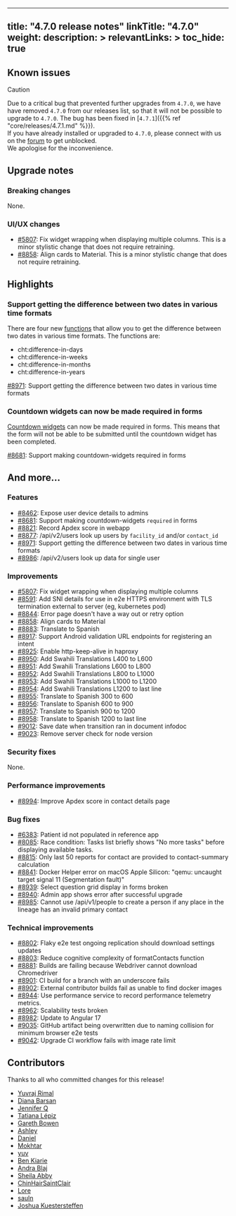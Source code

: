 
---
title: "4.7.0 release notes"
linkTitle: "4.7.0"
weight:
description: >
relevantLinks: >
toc_hide: true
---

## Known issues

> [!CAUTION] 
> Due to a critical bug that prevented further upgrades from `4.7.0`, we have have removed `4.7.0` from our releases list, so that it will not be possible to upgrade to `4.7.0`. 
> The bug has been fixed in [`4.7.1`]({{% ref "core/releases/4.7.1.md" %}}).     
> If you have already installed or upgraded to `4.7.0`, please connect with us on the [forum](https://forum.communityhealthtoolkit.org/t/high-priority-issue-in-cht-core-4-7-0/3512) to get unblocked.     
> We apologise for the inconvenience.  

## Upgrade notes

### Breaking changes

None.

### UI/UX changes

- [#5807](https://github.com/medic/cht-core/issues/5807): Fix widget wrapping when displaying multiple columns. This is a minor stylistic change that does not require retraining.
- [#8858](https://github.com/medic/cht-core/issues/8858): Align cards to Material. This is a minor stylistic change that does not require retraining.


## Highlights

### Support getting the difference between two dates in various time formats

There are four new [functions](https://docs.communityhealthtoolkit.org/apps/reference/forms/app/#cht-xpath-functions) that allow you to get the difference between two dates in various time formats. The functions are:
- cht:difference-in-days
- cht:difference-in-weeks
- cht:difference-in-months
- cht:difference-in-years

[#8971](https://github.com/medic/cht-core/issues/8971): Support getting the difference between two dates in various time formats

### Countdown widgets can now be made required in forms

[Countdown widgets](https://docs.communityhealthtoolkit.org/apps/reference/forms/app/#countdown-timer) can now be made required in forms. This means that the form will not be able to be submitted until the countdown widget has been completed.

[#8681](https://github.com/medic/cht-core/issues/8681): Support making countdown-widgets required in forms

## And more...

### Features

- [#8462](https://github.com/medic/cht-core/issues/8462): Expose user device details to admins
- [#8681](https://github.com/medic/cht-core/issues/8681): Support making countdown-widgets `required` in forms
- [#8821](https://github.com/medic/cht-core/issues/8821): Record Apdex score in webapp
- [#8877](https://github.com/medic/cht-core/issues/8877): /api/v2/users look up users by `facility_id` and/or `contact_id`
- [#8971](https://github.com/medic/cht-core/issues/8971): Support getting the difference between two dates in various time formats
- [#8986](https://github.com/medic/cht-core/issues/8986): /api/v2/users look up data for single user

### Improvements

- [#5807](https://github.com/medic/cht-core/issues/5807): Fix widget wrapping when displaying multiple columns
- [#8591](https://github.com/medic/cht-core/issues/8591): Add SNI details for use in e2e HTTPS environment with TLS termination external to server (eg, kubernetes pod)
- [#8844](https://github.com/medic/cht-core/issues/8844): Error page doesn't have a way out or retry option
- [#8858](https://github.com/medic/cht-core/issues/8858): Align cards to Material
- [#8883](https://github.com/medic/cht-core/issues/8883): Translate to Spanish
- [#8917](https://github.com/medic/cht-core/issues/8917): Support Android validation URL endpoints for registering an intent
- [#8925](https://github.com/medic/cht-core/issues/8925): Enable http-keep-alive in haproxy
- [#8950](https://github.com/medic/cht-core/issues/8950): Add Swahili Translations L400 to L600
- [#8951](https://github.com/medic/cht-core/issues/8951): Add Swahili Translations L600 to L800
- [#8952](https://github.com/medic/cht-core/issues/8952): Add Swahili Translations L800 to L1000
- [#8953](https://github.com/medic/cht-core/issues/8953): Add Swahili Translations L1000 to L1200
- [#8954](https://github.com/medic/cht-core/issues/8954): Add Swahili Translations L1200 to last line
- [#8955](https://github.com/medic/cht-core/issues/8955): Translate to Spanish 300 to 600
- [#8956](https://github.com/medic/cht-core/issues/8956): Translate to Spanish 600 to 900 
- [#8957](https://github.com/medic/cht-core/issues/8957): Translate to Spanish 900 to 1200
- [#8958](https://github.com/medic/cht-core/issues/8958): Translate to Spanish 1200 to last line
- [#9012](https://github.com/medic/cht-core/issues/9012): Save date when transition ran in document infodoc
- [#9023](https://github.com/medic/cht-core/issues/9023): Remove server check for node version

### Security fixes

None.

### Performance improvements

- [#8994](https://github.com/medic/cht-core/issues/8994): Improve Apdex score in contact details page

### Bug fixes

- [#6383](https://github.com/medic/cht-core/issues/6383): Patient id not populated in reference app
- [#8085](https://github.com/medic/cht-core/issues/8085): Race condition: Tasks list briefly shows "No more tasks" before displaying available tasks. 
- [#8815](https://github.com/medic/cht-core/issues/8815): Only last 50 reports for contact are provided to contact-summary calculation
- [#8841](https://github.com/medic/cht-core/issues/8841): Docker Helper error on macOS Apple Silicon: "qemu: uncaught target signal 11 (Segmentation fault)"
- [#8939](https://github.com/medic/cht-core/issues/8939): Select question grid display in forms broken
- [#8940](https://github.com/medic/cht-core/issues/8940): Admin app shows error after successful upgrade
- [#8985](https://github.com/medic/cht-core/issues/8985): Cannot use /api/v1/people to create a person if any place in the lineage has an invalid primary contact

### Technical improvements

- [#8802](https://github.com/medic/cht-core/issues/8802): Flaky e2e test  ongoing replication should download settings updates
- [#8803](https://github.com/medic/cht-core/issues/8803): Reduce cognitive complexity of formatContacts function 
- [#8881](https://github.com/medic/cht-core/issues/8881): Builds are failing because Webdriver cannot download Chromedriver
- [#8901](https://github.com/medic/cht-core/issues/8901): CI build for a branch with an underscore fails
- [#8902](https://github.com/medic/cht-core/issues/8902): External contributor builds fail as unable to find docker images
- [#8944](https://github.com/medic/cht-core/issues/8944): Use performance service to record performance telemetry metrics. 
- [#8962](https://github.com/medic/cht-core/issues/8962): Scalability tests broken
- [#8982](https://github.com/medic/cht-core/issues/8982): Update to Angular 17
- [#9035](https://github.com/medic/cht-core/issues/9035): GitHub artifact being overwritten due to naming collision for minimum browser e2e tests 
- [#9042](https://github.com/medic/cht-core/issues/9042): Upgrade CI workflow fails with image rate limit


## Contributors

Thanks to all who committed changes for this release!

- [Yuvraj Rimal](https://github.com/1yuv)
- [Diana Barsan](https://github.com/dianabarsan)
- [Jennifer Q](https://github.com/latin-panda)
- [Tatiana Lépiz](https://github.com/tatilepizs)
- [Gareth Bowen](https://github.com/garethbowen)
- [Ashley](https://github.com/mrjones-plip)
- [Daniel](https://github.com/nydr)
- [Mokhtar](https://github.com/m5r)
- [yuv](https://github.com/1yuv)
- [Ben Kiarie](https://github.com/Benmuiruri)
- [Andra Blaj](https://github.com/andrablaj)
- [Sheila Abby](https://github.com/SheilaAbby)
- [ChinHairSaintClair](https://github.com/ChinHairSaintClair)
- [Lore](https://github.com/lorerod)
- [sauln](https://github.com/fardarter)
- [Joshua Kuestersteffen](https://github.com/jkuester)

